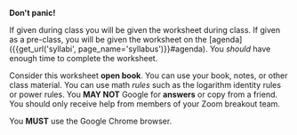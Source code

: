 **Don't panic!**

If given during class you will be given the worksheet during class.
If given as a pre-class, you will be given the worksheet on the [agenda]({{get_url('syllabi', page_name='syllabus')}}#agenda).
You _should_ have enough time to complete the worksheet.

Consider this worksheet **open book**.
You can use your book, notes, or other class material.
You can use math _rules_ such as the logarithm identity rules
or power rules.
You **MAY NOT** Google for **answers** or copy from a friend.
You should only receive help from members of your Zoom breakout team.

You **MUST** use the Google Chrome browser.


